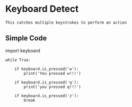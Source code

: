# Keyboard Detect

    This catches multiple keystrokes to perform an action
    
## Simple Code

import keyboard

    while True:
        
        if keyboard.is_pressed('w'):
            print('You pressed w!!!')
            
        if keyboard.is_pressed('q'):
            print('you pressed q!!!')
            
        if keyboard.is_pressed('z'):
            break